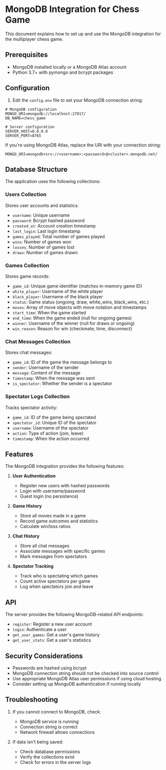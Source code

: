# MongoDB Integration for Chess Game

This document explains how to set up and use the MongoDB integration for the multiplayer chess game.

## Prerequisites

- MongoDB installed locally or a MongoDB Atlas account
- Python 3.7+ with pymongo and bcrypt packages

## Configuration

1. Edit the `config.env` file to set your MongoDB connection string:

```
# MongoDB configuration
MONGO_URI=mongodb://localhost:27017/
DB_NAME=chess_game

# Server configuration
SERVER_HOST=0.0.0.0
SERVER_PORT=8765
```

If you're using MongoDB Atlas, replace the URI with your connection string:

```
MONGO_URI=mongodb+srv://<username>:<password>@<cluster>.mongodb.net/
```

## Database Structure

The application uses the following collections:

### Users Collection
Stores user accounts and statistics:
- `username`: Unique username
- `password`: Bcrypt hashed password
- `created_at`: Account creation timestamp
- `last_login`: Last login timestamp
- `games_played`: Total number of games played
- `wins`: Number of games won
- `losses`: Number of games lost
- `draws`: Number of games drawn

### Games Collection
Stores game records:
- `game_id`: Unique game identifier (matches in-memory game ID)
- `white_player`: Username of the white player
- `black_player`: Username of the black player
- `status`: Game status (ongoing, draw, white_wins, black_wins, etc.)
- `moves`: Array of move objects with move notation and timestamps
- `start_time`: When the game started
- `end_time`: When the game ended (null for ongoing games)
- `winner`: Username of the winner (null for draws or ongoing)
- `win_reason`: Reason for win (checkmate, time, disconnect)

### Chat Messages Collection
Stores chat messages:
- `game_id`: ID of the game the message belongs to
- `sender`: Username of the sender
- `message`: Content of the message
- `timestamp`: When the message was sent
- `is_spectator`: Whether the sender is a spectator

### Spectator Logs Collection
Tracks spectator activity:
- `game_id`: ID of the game being spectated
- `spectator_id`: Unique ID of the spectator
- `username`: Username of the spectator
- `action`: Type of action (join, leave)
- `timestamp`: When the action occurred

## Features

The MongoDB integration provides the following features:

1. **User Authentication**
   - Register new users with hashed passwords
   - Login with username/password
   - Guest login (no persistence)

2. **Game History**
   - Store all moves made in a game
   - Record game outcomes and statistics
   - Calculate win/loss ratios

3. **Chat History**
   - Store all chat messages
   - Associate messages with specific games
   - Mark messages from spectators

4. **Spectator Tracking**
   - Track who is spectating which games
   - Count active spectators per game
   - Log when spectators join and leave

## API

The server provides the following MongoDB-related API endpoints:

- `register`: Register a new user account
- `login`: Authenticate a user
- `get_user_games`: Get a user's game history
- `get_user_stats`: Get a user's statistics

## Security Considerations

- Passwords are hashed using bcrypt
- MongoDB connection string should not be checked into source control
- Use appropriate MongoDB Atlas user permissions if using cloud hosting
- Consider setting up MongoDB authentication if running locally

## Troubleshooting

1. If you cannot connect to MongoDB, check:
   - MongoDB service is running
   - Connection string is correct
   - Network firewall allows connections

2. If data isn't being saved:
   - Check database permissions
   - Verify the collections exist
   - Check for errors in the server logs 